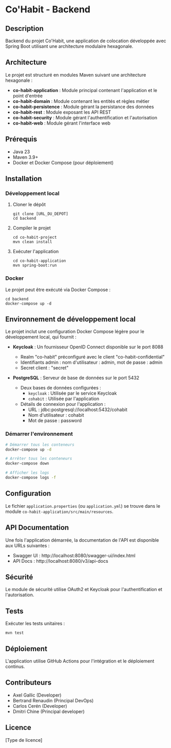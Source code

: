 # Co'Habit - Backend

## Description

Backend du projet Co'Habit, une application de colocation développée avec Spring Boot utilisant une architecture modulaire hexagonale.

## Architecture

Le projet est structuré en modules Maven suivant une architecture hexagonale :

- **co-habit-application** : Module principal contenant l'application et le point d'entrée
- **co-habit-domain** : Module contenant les entités et règles métier
- **co-habit-persistence** : Module gérant la persistance des données
- **co-habit-rest** : Module exposant les API REST
- **co-habit-security** : Module gérant l'authentification et l'autorisation
- **co-habit-web** : Module gérant l'interface web

## Prérequis

- Java 23
- Maven 3.9+
- Docker et Docker Compose (pour déploiement)

## Installation

### Développement local

1. Cloner le dépôt

   ```
   git clone [URL_DU_DEPOT]
   cd backend
   ```

2. Compiler le projet

   ```
   cd co-habit-project
   mvn clean install
   ```

3. Exécuter l'application
   ```
   cd co-habit-application
   mvn spring-boot:run
   ```

### Docker

Le projet peut être exécuté via Docker Compose :

```
cd backend
docker-compose up -d
```

## Environnement de développement local

Le projet inclut une configuration Docker Compose légère pour le développement local, qui fournit :

- **Keycloak** : Un fournisseur OpenID Connect disponible sur le port 8088
  - Realm "co-habit" préconfiguré avec le client "co-habit-confidential"
  - Identifiants admin : nom d'utilisateur : admin, mot de passe : admin
  - Secret client : "secret"

- **PostgreSQL** : Serveur de base de données sur le port 5432
  - Deux bases de données configurées :
    - `keycloak` : Utilisée par le service Keycloak
    - `cohabit` : Utilisée par l'application
  - Détails de connexion pour l'application :
    - URL : jdbc:postgresql://localhost:5432/cohabit
    - Nom d'utilisateur : cohabit
    - Mot de passe : password

### Démarrer l'environnement

```bash
# Démarrer tous les conteneurs
docker-compose up -d

# Arrêter tous les conteneurs
docker-compose down

# Afficher les logs
docker-compose logs -f
```

## Configuration

Le fichier `application.properties` (ou `application.yml`) se trouve dans le module `co-habit-application/src/main/resources`.

## API Documentation

Une fois l'application démarrée, la documentation de l'API est disponible aux URLs suivantes :

- Swagger UI : http://localhost:8080/swagger-ui/index.html
- API Docs : http://localhost:8080/v3/api-docs

## Sécurité

Le module de sécurité utilise OAuth2 et Keycloak pour l'authentification et l'autorisation.

## Tests

Exécuter les tests unitaires :

```
mvn test
```

## Déploiement

L'application utilise GitHub Actions pour l'intégration et le déploiement continus.

## Contributeurs

- Axel Gallic (Developer)
- Bertrand Renaudin (Principal DevOps)
- Carlos Cerén (Developer)
- Dmitri Chine (Principal developer)

## Licence

[Type de licence]
